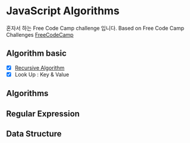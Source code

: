 # **JavaScript Algorithms**

 혼자서 하는 Free Code Camp challenge 입니다.
 Based on Free Code Camp Challenges
 [FreeCodeCamp](https://www.freecodecamp.org)
  
## Algorithm basic
- [x] [Recursive Algorithm](./JS/recursion.md)
- [x] Look Up : Key & Value
## Algorithms
## Regular Expression

## Data Structure
